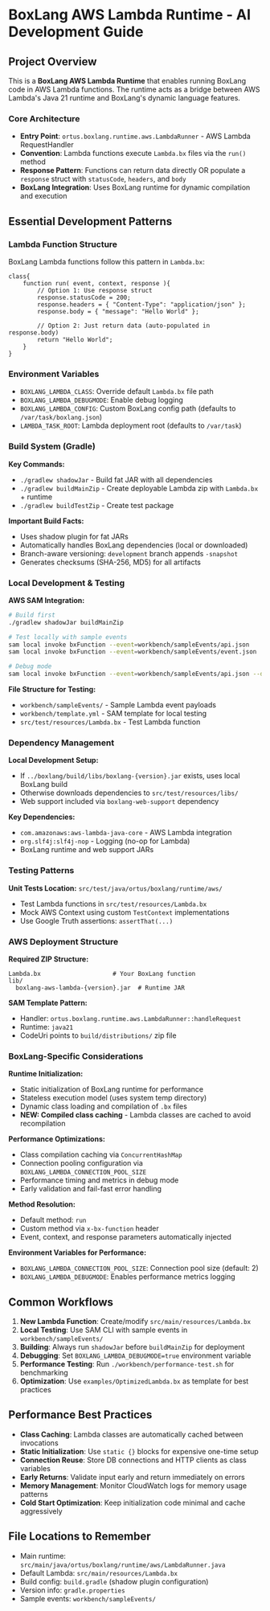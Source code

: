 # BoxLang AWS Lambda Runtime - AI Development Guide

## Project Overview

This is a **BoxLang AWS Lambda Runtime** that enables running BoxLang code in AWS Lambda functions. The runtime acts as a bridge between AWS Lambda's Java 21 runtime and BoxLang's dynamic language features.

### Core Architecture

- **Entry Point**: `ortus.boxlang.runtime.aws.LambdaRunner` - AWS Lambda RequestHandler
- **Convention**: Lambda functions execute `Lambda.bx` files via the `run()` method
- **Response Pattern**: Functions can return data directly OR populate a `response` struct with `statusCode`, `headers`, and `body`
- **BoxLang Integration**: Uses BoxLang runtime for dynamic compilation and execution

## Essential Development Patterns

### Lambda Function Structure

BoxLang Lambda functions follow this pattern in `Lambda.bx`:
```boxlang
class{
    function run( event, context, response ){
        // Option 1: Use response struct
        response.statusCode = 200;
        response.headers = { "Content-Type": "application/json" };
        response.body = { "message": "Hello World" };

        // Option 2: Just return data (auto-populated in response.body)
        return "Hello World";
    }
}
```

### Environment Variables

- `BOXLANG_LAMBDA_CLASS`: Override default `Lambda.bx` file path
- `BOXLANG_LAMBDA_DEBUGMODE`: Enable debug logging
- `BOXLANG_LAMBDA_CONFIG`: Custom BoxLang config path (defaults to `/var/task/boxlang.json`)
- `LAMBDA_TASK_ROOT`: Lambda deployment root (defaults to `/var/task`)

### Build System (Gradle)

**Key Commands:**
- `./gradlew shadowJar` - Build fat JAR with all dependencies
- `./gradlew buildMainZip` - Create deployable Lambda zip with `Lambda.bx` + runtime
- `./gradlew buildTestZip` - Create test package

**Important Build Facts:**
- Uses shadow plugin for fat JARs
- Automatically handles BoxLang dependencies (local or downloaded)
- Branch-aware versioning: `development` branch appends `-snapshot`
- Generates checksums (SHA-256, MD5) for all artifacts

### Local Development & Testing

**AWS SAM Integration:**
```bash
# Build first
./gradlew shadowJar buildMainZip

# Test locally with sample events
sam local invoke bxFunction --event=workbench/sampleEvents/api.json
sam local invoke bxFunction --event=workbench/sampleEvents/event.json

# Debug mode
sam local invoke bxFunction --event=workbench/sampleEvents/api.json --debug
```

**File Structure for Testing:**
- `workbench/sampleEvents/` - Sample Lambda event payloads
- `workbench/template.yml` - SAM template for local testing
- `src/test/resources/Lambda.bx` - Test Lambda function

### Dependency Management

**Local Development Setup:**
- If `../boxlang/build/libs/boxlang-{version}.jar` exists, uses local BoxLang build
- Otherwise downloads dependencies to `src/test/resources/libs/`
- Web support included via `boxlang-web-support` dependency

**Key Dependencies:**
- `com.amazonaws:aws-lambda-java-core` - AWS Lambda integration
- `org.slf4j:slf4j-nop` - Logging (no-op for Lambda)
- BoxLang runtime and web support JARs

### Testing Patterns

**Unit Tests Location:** `src/test/java/ortus/boxlang/runtime/aws/`
- Test Lambda functions in `src/test/resources/Lambda.bx`
- Mock AWS Context using custom `TestContext` implementations
- Use Google Truth assertions: `assertThat(...)`

### AWS Deployment Structure

**Required ZIP Structure:**
```
Lambda.bx                    # Your BoxLang function
lib/
  boxlang-aws-lambda-{version}.jar  # Runtime JAR
```

**SAM Template Pattern:**
- Handler: `ortus.boxlang.runtime.aws.LambdaRunner::handleRequest`
- Runtime: `java21`
- CodeUri points to `build/distributions/` zip file

### BoxLang-Specific Considerations

**Runtime Initialization:**
- Static initialization of BoxLang runtime for performance
- Stateless execution model (uses system temp directory)
- Dynamic class loading and compilation of `.bx` files
- **NEW: Compiled class caching** - Lambda classes are cached to avoid recompilation

**Performance Optimizations:**
- Class compilation caching via `ConcurrentHashMap`
- Connection pooling configuration via `BOXLANG_LAMBDA_CONNECTION_POOL_SIZE`
- Performance timing and metrics in debug mode
- Early validation and fail-fast error handling

**Method Resolution:**
- Default method: `run`
- Custom method via `x-bx-function` header
- Event, context, and response parameters automatically injected

**Environment Variables for Performance:**
- `BOXLANG_LAMBDA_CONNECTION_POOL_SIZE`: Connection pool size (default: 2)
- `BOXLANG_LAMBDA_DEBUGMODE`: Enables performance metrics logging

## Common Workflows

1. **New Lambda Function**: Create/modify `src/main/resources/Lambda.bx`
2. **Local Testing**: Use SAM CLI with sample events in `workbench/sampleEvents/`
3. **Building**: Always run `shadowJar` before `buildMainZip` for deployment
4. **Debugging**: Set `BOXLANG_LAMBDA_DEBUGMODE=true` environment variable
5. **Performance Testing**: Run `./workbench/performance-test.sh` for benchmarking
6. **Optimization**: Use `examples/OptimizedLambda.bx` as template for best practices

## Performance Best Practices

- **Class Caching**: Lambda classes are automatically cached between invocations
- **Static Initialization**: Use `static {}` blocks for expensive one-time setup
- **Connection Reuse**: Store DB connections and HTTP clients as class variables
- **Early Returns**: Validate input early and return immediately on errors
- **Memory Management**: Monitor CloudWatch logs for memory usage patterns
- **Cold Start Optimization**: Keep initialization code minimal and cache aggressively

## File Locations to Remember

- Main runtime: `src/main/java/ortus/boxlang/runtime/aws/LambdaRunner.java`
- Default Lambda: `src/main/resources/Lambda.bx`
- Build config: `build.gradle` (shadow plugin configuration)
- Version info: `gradle.properties`
- Sample events: `workbench/sampleEvents/`
